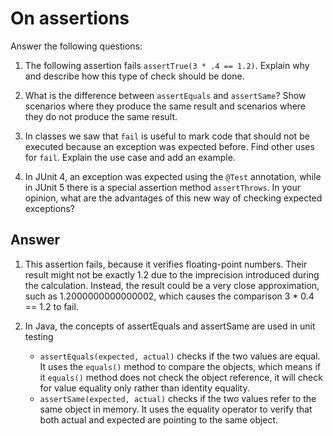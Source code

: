 # On assertions

Answer the following questions:

1. The following assertion fails `assertTrue(3 * .4 == 1.2)`. Explain why and describe how this type of check should be done.

2. What is the difference between `assertEquals` and `assertSame`? Show scenarios where they produce the same result and scenarios where they do not produce the same result.

3. In classes we saw that `fail` is useful to mark code that should not be executed because an exception was expected before. Find other uses for `fail`. Explain the use case and add an example.

4. In JUnit 4, an exception was expected using the `@Test` annotation, while in JUnit 5 there is a special assertion method `assertThrows`. In your opinion, what are the advantages of this new way of checking expected exceptions?

## Answer

1. This assertion fails, because it verifies floating-point numbers. Their result might not be exactly 1.2 due to the imprecision introduced during the calculation. Instead, the result could be a very close approximation, such as 1.2000000000000002, which causes the comparison 3 * 0.4 == 1.2 to fail.

2. In Java, the concepts of assertEquals and assertSame are used in unit testing
    - `assertEquals(expected, actual)` checks if the two values are equal. It uses the `equals()` method to compare the objects, which means if it `equals()` method does not check the object reference, it will check for value equality only rather than identity equality.
    - `assertSame(expected, actual)` checks if the two values refer to the same object in memory. It uses the equality operator to verify that both actual and expected are pointing to the same object.
